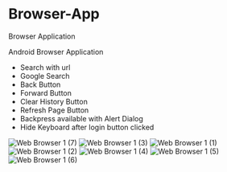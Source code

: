 # Browser-App
Browser Application 

Android Browser Application

- Search with url
- Google Search
- Back Button
- Forward Button
- Clear History Button
- Refresh Page Button
- Backpress available with Alert Dialog
- Hide Keyboard after login button clicked


![Web Browser 1 (7)](https://user-images.githubusercontent.com/55083861/67264635-50a36480-f4c9-11e9-92c3-2315f17d7d02.jpeg)
![Web Browser 1 (3)](https://user-images.githubusercontent.com/55083861/67264636-50a36480-f4c9-11e9-8c6d-e1fe5552813d.jpeg)
![Web Browser 1 (1)](https://user-images.githubusercontent.com/55083861/67264637-50a36480-f4c9-11e9-9ae3-1a8a8b3d4556.jpeg)
![Web Browser 1 (2)](https://user-images.githubusercontent.com/55083861/67264638-513bfb00-f4c9-11e9-839f-1c23296597ef.jpeg)
![Web Browser 1 (4)](https://user-images.githubusercontent.com/55083861/67264639-513bfb00-f4c9-11e9-8338-d21be0437f76.jpeg)
![Web Browser 1 (5)](https://user-images.githubusercontent.com/55083861/67264640-513bfb00-f4c9-11e9-9edf-f1f2b82ca941.jpeg)
![Web Browser 1 (6)](https://user-images.githubusercontent.com/55083861/67264643-513bfb00-f4c9-11e9-9974-1a8c5a73b9c8.jpeg)

